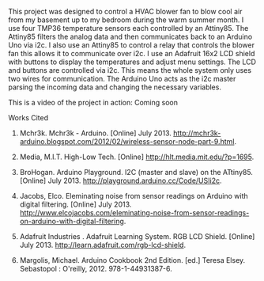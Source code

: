 This project was designed to control a HVAC blower fan to blow cool air from my basement up to my bedroom during the warm summer month. I use four TMP36 temperature sensors each controlled by an Attiny85. The Attiny85 filters the analog data and then communicates back to an Arduino Uno via i2c. I also use an Attiny85 to control a relay that controls the blower fan this allows it to communicate over i2c. I use an Adafruit 16x2 LCD shield with buttons to display the temperatures and adjust menu settings. The LCD and buttons are controlled via i2c. This means the whole system only uses two wires for communication.  The Arduino Uno acts as the i2c master parsing the incoming data and changing the necessary variables. 

This is a video of the project in action: Coming soon

Works Cited

1. Mchr3k. Mchr3k - Arduino. [Online] July 2013.                                                                             http://mchr3k-arduino.blogspot.com/2012/02/wireless-sensor-node-part-9.html.

2. Media, M.I.T. High-Low Tech. [Online] http://hlt.media.mit.edu/?p=1695.

3. BroHogan. Arduino Playground. I2C (master and slave) on the ATtiny85. [Online] July 2013.                                 http://playground.arduino.cc/Code/USIi2c.

4. Jacobs, Elco. Eleminating noise from sensor readings on Arduino with digital filtering. [Online] July 2013.               http://www.elcojacobs.com/eleminating-noise-from-sensor-readings-on-arduino-with-digital-filtering.

5. Adafruit Industries . Adafruit Learning System. RGB LCD Shield. [Online] July 2013.                                       http://learn.adafruit.com/rgb-lcd-shield.

6. Margolis, Michael. Arduino Cookbook 2nd Edition. [ed.] Teresa Elsey. Sebastopol : O'reilly, 2012. 978-1-44931387-6.


